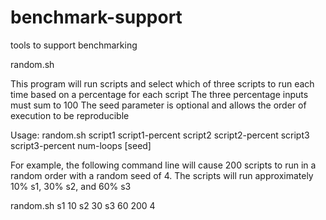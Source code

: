 # benchmark-support
tools to support benchmarking


random.sh  

This program will run <num-loops> scripts and select which of three scripts to run each time
based on a percentage for each script
The three percentage inputs must sum to 100
The seed parameter is optional and allows the order of execution to be reproducible

Usage: random.sh script1 script1-percent script2 script2-percent script3 script3-percent num-loops [seed]

For example, the following command line will cause 200 scripts to run in a random order
with a random seed of 4. The scripts will run approximately 10% s1, 30% s2, and 60% s3

random.sh s1 10 s2 30 s3 60 200 4

